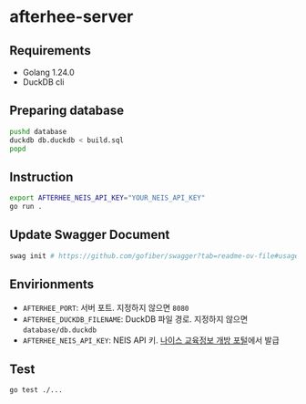 # afterhee-server

## Requirements

- Golang 1.24.0
- DuckDB cli

## Preparing database

```sh
pushd database
duckdb db.duckdb < build.sql
popd
```

## Instruction

```sh
export AFTERHEE_NEIS_API_KEY="YOUR_NEIS_API_KEY"
go run .
```

## Update Swagger Document

```sh
swag init # https://github.com/gofiber/swagger?tab=readme-ov-file#usage
```

## Envirionments

- `AFTERHEE_PORT`: 서버 포트. 지정하지 않으면 `8080`
- `AFTERHEE_DUCKDB_FILENAME`: DuckDB 파일 경로. 지정하지 않으면 `database/db.duckdb`
- `AFTERHEE_NEIS_API_KEY`: NEIS API 키. [나이스 교육정보 개방 포털](https://open.neis.go.kr/)에서 발급

## Test

```sh
go test ./...
```
